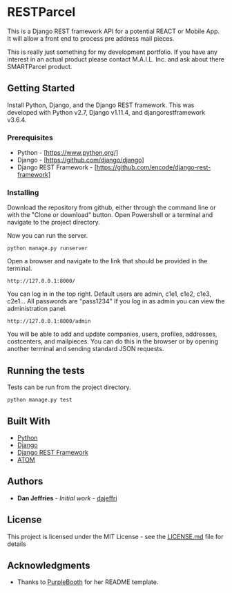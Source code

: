 # RESTParcel

This is a Django REST framework API for a potential REACT or Mobile App. It will allow a front end to process pre address mail pieces.

This is really just something for my development portfolio. If you have any interest in an actual product please contact M.A.I.L. Inc. and ask about there SMARTParcel product.

## Getting Started

Install Python, Django, and the Django REST framework. This was developed with Python v2.7, Django v1.11.4, and djangorestframework v3.6.4.

### Prerequisites

* Python - [https://www.python.org/]
* Django - [https://github.com/django/django]
* Django REST Framework - [https://github.com/encode/django-rest-framework]

### Installing

Download the repository from github, either through the command line or with the "Clone or download" button. Open Powershell or a terminal and navigate to the project directory. 

Now you can run the server.

```
python manage.py runserver
```

Open a browser and navigate to the link that should be provided in the terminal. 

```
http://127.0.0.1:8000/
```

You can log in in the top right. Default users are admin, c1e1, c1e2, c1e3, c2e1...
All passwords are "pass1234"
If you log in as admin you can view the administration panel.

```
http://127.0.0.1:8000/admin
```

You will be able to add and update companies, users, profiles, addresses, costcenters, and mailpieces. You can do this in the browser or by opening another terminal and sending standard JSON requests.

## Running the tests

Tests can be run from the project directory.

```
python manage.py test
```

## Built With

* [Python](https://www.python.org/)
* [Django](https://github.com/django/django)
* [Django REST Framework](https://github.com/encode/django-rest-framework)
* [ATOM](https://atom.io/)



## Authors

* **Dan Jeffries** - *Initial work* - [dajeffri](https://github.com/dajeffri)

## License

This project is licensed under the MIT License - see the [LICENSE.md](LICENSE) file for details

## Acknowledgments

* Thanks to [PurpleBooth](https://github.com/PurpleBooth) for her README template.

